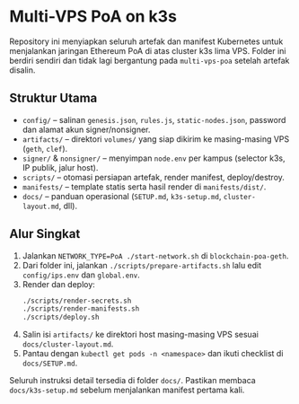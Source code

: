 # Multi-VPS PoA on k3s

Repository ini menyiapkan seluruh artefak dan manifest Kubernetes untuk menjalankan jaringan Ethereum PoA di atas cluster k3s lima VPS. Folder ini berdiri sendiri dan tidak lagi bergantung pada `multi-vps-poa` setelah artefak disalin.

## Struktur Utama
- `config/` – salinan `genesis.json`, `rules.js`, `static-nodes.json`, password dan alamat akun signer/nonsigner.
- `artifacts/` – direktori `volumes/` yang siap dikirim ke masing-masing VPS (`geth`, `clef`).
- `signer/` & `nonsigner/` – menyimpan `node.env` per kampus (selector k3s, IP publik, jalur host).
- `scripts/` – otomasi persiapan artefak, render manifest, deploy/destroy.
- `manifests/` – template statis serta hasil render di `manifests/dist/`.
- `docs/` – panduan operasional (`SETUP.md`, `k3s-setup.md`, `cluster-layout.md`, dll).

## Alur Singkat
1. Jalankan `NETWORK_TYPE=PoA ./start-network.sh` di `blockchain-poa-geth`.
2. Dari folder ini, jalankan `./scripts/prepare-artifacts.sh` lalu edit `config/ips.env` dan `global.env`.
3. Render dan deploy:
   ```bash
   ./scripts/render-secrets.sh
   ./scripts/render-manifests.sh
   ./scripts/deploy.sh
   ```
4. Salin isi `artifacts/` ke direktori host masing-masing VPS sesuai `docs/cluster-layout.md`.
5. Pantau dengan `kubectl get pods -n <namespace>` dan ikuti checklist di `docs/SETUP.md`.

Seluruh instruksi detail tersedia di folder `docs/`. Pastikan membaca `docs/k3s-setup.md` sebelum menjalankan manifest pertama kali.

